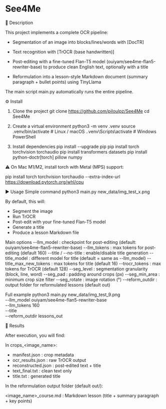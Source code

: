 # See4Me

🚀 Description

This project implements a complete OCR pipeline:

  - Segmentation of an image into blocks/lines/words with [DocTR]

  - Text recognition with [TrOCR (base handwritten)]

  - Post-editing with a fine-tuned Flan-T5 model (ouiyam/see4me-flan5-rewriter-base) to produce clean English text, optionally with a title

  - Reformulation into a lesson-style Markdown document (summary paragraph + bullet points) using TinyLlama

The main script main.py automatically runs the entire pipeline.

⚙️ Install
1. Clone the project
  git clone https://github.com/piloulpz/See4Me 
  cd See4Me

2. Create a virtual environment
  python3 -m venv .venv
  source .venv/bin/activate   # Linux / macOS
  .\.venv\Scripts\activate    # Windows PowerShell

3. Install dependencies
  pip install --upgrade pip
  pip install torch torchvision torchaudio
  pip install transformers datasets
  pip install python-doctr[torch] pillow numpy


⚠️ On Mac M1/M2, install torch with Metal (MPS) support:

  pip install torch torchvision torchaudio --extra-index-url https://download.pytorch.org/whl/cpu

▶️ Usage
Simple command
python3 main.py new_data/img_test_x.png


By default, this will:
  - Segment the image
  - Run TrOCR
  - Post-edit with your fine-tuned Flan-T5 model
  - Generate a title
  - Produce a lesson Markdown file

Main options
  --llm_model : checkpoint for post-editing (default: ouiyam/see4me-flan5-rewriter-base)
  --llm_tokens : max tokens for post-editing (default 160)
  --title / --no-title : enable/disable title generation
  --title_model : different model for title (default = same as --llm_model)
  --title_max_new_tokens : max tokens for title (default 16)
  --trocr_tokens : max tokens for TrOCR (default 128)
  --seg_level : segmentation granularity (block, line, word)
  --seg_pad : padding around crops (px)
  --seg_min_area : minimum crop size filter
  --seg_rotate : image rotation (°)
  --reform_outdir : output folder for reformulated lessons (default out)

Full example
  python3 main.py new_data/img_test_9.png \
    --llm_model ouiyam/see4me-flan5-rewriter-base \
    --llm_tokens 160 \
    --title \
    --reform_outdir lessons_out

📂 Results

After execution, you will find:

In crops_<image_name>:

  - manifest.json : crop metadata
  - ocr_results.json : raw TrOCR output
  - reconstructed.json : post-edited text + title
  - text_final.txt : clean text only
  - title.txt : generated title

In the reformulation output folder (default out/):

<image_name>_course.md : Markdown lesson (title + summary paragraph + key points)
